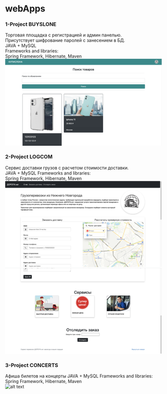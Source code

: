 # webApps   
### 1-Project BUYSLONE  
Торговая площадка с регистрацией и админ панелью.  
Присутствует шифрование паролей с занесением в БД.  
JAVA + MySQL  
Frameworks and libraries:  
Spring Framework, Hibernate, Maven  
![alt text](ProjectBUYSLONE/6.png)  
  
  
### 2-Project LOGCOM  
Сервис доставки грузов с расчетом стоимости доставки.  
JAVA + MySQL
Frameworks and libraries:  
Spring Framework, Hibernate, Maven  
![alt text](ProjectLOGCOM/1.png)  
![alt text](ProjectLOGCOM/2.png)  


### 3-Project CONCERTS  
Афиша билетов на концерты 
JAVA + MySQL
Frameworks and libraries:  
Spring Framework, Hibernate, Maven  
![alt text](ProjectСONCERTS/1.png)  
